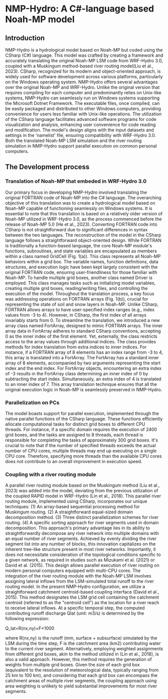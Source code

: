 # NMP-Hydro: A C#-language based Noah-MP model
## Introduction
NMP-Hydro is a hydrological model based on Noah-MP but coded using the CSharp (C#) language. This model was crafted by creating a framework and accurately translating the original Noah-MP LSM code from WRF-Hydro 3.0, coupled with a Muskingum method-based river routing model(Liu et al., 2023). CSharp, recognized for its modern and object-oriented approach, is widely used for software development across various platforms, particularly on the Windows operating system. 
NMP-Hydro offers several advantages over the original Noah-MP and WRF-Hydro. Unlike the original version that requires compiling for each computer and predominantly relies on Unix-like systems, NMP-Hydro can seamlessly run on Windows systems supporting the Microsoft Dotnet Framework. The executable files, once compiled, can be easily packaged and distributed to other Windows computers, providing convenience for users less familiar with Unix-like operations. The utilization of the CSharp language facilitates advanced software programs for code visualization and analysis, enhancing user convenience for code reading and modification. The model's design aligns with the input datasets and settings in the 'namelist' file, ensuring compatibility with WRF-Hydro 3.0. Both the translated Noah-MP LSM simulation and the river routing simulation in NMP-Hydro support parallel execution on common personal computers.

## The Development process
### Translation of Noah-MP that embeded in WRF-Hydro 3.0
Our primary focus in developing NMP-Hydro involved translating the original FORTRAN code of Noah-MP into the C# language. The overarching objective of this translation was to create a hydrological model based on Noah-MP capable of functioning seamlessly on Windows systems. It is essential to note that this translation is based on a relatively older version of Noah-MP utilized in WRF-Hydro 3.0, as the process commenced before the release of Noah-MP 5.0 (He et al., 2023).
Converting FORTRAN code into CSharp is not straightforward due to significant differences in syntax between the two languages. The reconstruction of the model in the CSharp language follows a straightforward object-oriented design. While FORTRAN is traditionally a function-based language, the core Noah-MP module's functions, subroutines, and state variables are encapsulated as members within a class named GridCell (Fig. 1(a)). This class represents all Noah-MP behaviors within a grid box. The variable names, function definitions, data structures, and execution logic have been kept largely consistent with the original FORTRAN code, ensuring user-friendliness for those familiar with Noah-MP. To handle multiple grid boxes, another class named Driver is employed. This class manages tasks such as initializing model variables, creating multiple grid boxes, reading/writing files, and controlling the execution of the model.
Throughout the translation process, a key focus was addressing operations on FORTRAN arrays (Fig. 1(b)), crucial for representing the state of soil and snow layers in Noah-MP. Unlike CSharp, FORTRAN allows arrays to have user-specified index ranges (e.g., index values from -3 to 4). However, in CSharp, the first index of all arrays invariably starts from 0. To streamline the translation, we introduced a new array class named FortArray, designed to mimic FORTRAN arrays. The inner array data in FortArray adheres to standard CSharp conventions, accepting 0 as the inner index of the first element. Yet, externally, the class restricts access to the array values through additional indices. The class provides methods for index translation from extra indices to inner indices.
For instance, if a FORTRAN array of 8 elements has an index range from -3 to 4, this array is translated into a FortArray. The FortArray has a standard inner array of 8 elements, accompanied by two arguments representing the start index and the end index. For FortArray objects, encountering an extra index of -3 results in the FortArray class determining an inner index of 0 by subtracting the start index. Simultaneously, an extra index of 4 is translated to an inner index of 7. This array translation technique ensures that all the original execution logic in Noah-MP is seamlessly preserved in NMP-Hydro.

### Parallelization on PCs
The model boasts support for parallel execution, implemented through the native parallel functions of the CSharp language. These functions efficiently allocate computational tasks for distinct grid boxes to different CPU threads. For instance, if a specific domain requires the execution of 2400 grid boxes, and the tasks are assigned to 8 threads, each thread is responsible for completing the tasks of approximately 300 grid boxes. It's crucial to note that if the number of specified threads exceeds the actual number of CPU cores, multiple threads may end up executing on a single CPU core. Therefore, specifying more threads than the available CPU cores does not contribute to an overall improvement in execution speed. 

### Coupling with a river routing module
A parallel river routing module based on the Muskingum method (Liu et al., 2023) was added into the model, deviating from the previous utilization of the coupled RAPID model in WRF-Hydro (Lin et al., 2018). This parallel river routing module, implemented using CSharp, incorporates our unique techniques: 
(1) An array-based sequential processing method for Muskingum routing.
(2) A straightforward equal-sized domain decomposition method.
(3) Three distinct parallelization schemes for river routing.
(4) A specific sorting approach for river segments used in domain decomposition.
This approach's primary advantage lies in its ability to straightforwardly decompose any river network into multiple domains with an equal number of river segments. Achieved by evenly dividing the river segment list into any number of blocks, this innovation capitalizes on the inherent tree-like structure present in most river networks. Importantly, it does not necessitate consideration of the topological conditions specific to a given network, as required in studies such as Mizukami et al. (2021) or David et al. (2015). This design allows parallel execution of river routing on modern personal computers equipped with multi-CPU cores.
The integration of the river routing module with the Noah-MP LSM involves assigning lateral inflows from the LSM-simulated total runoff to the river routing model. In the present NMP-Hydro configuration, we utilize a straightforward catchment centroid-based coupling interface (David et al., 2015). This method designates the LSM grid cell containing the catchment centroid (referred to as the "centroid cell") as the location for a river reach to receive lateral inflows. At a specific temporal step, the computed contributing runoff discharge Qlat (unit: m3/s) is determined by the following expression: 

Q_lat=R(nx,ny)×F×1000


where R(nx,ny) is the runoff (mm, surface + subsurface) simulated by the LSM during the time step, F is the catchment area (km2) contributing water to the current river segment.
Alternatively, employing weighted assignments from different grid boxes, akin to the method utilized in (Lin et al., 2018), is also a valid approach. However, this method requires the generation of weights from multiple grid boxes. Given the size of each grid box (equivalent to the resolution of meteorological data, typically ranging from 25 km to 100 km), and considering that each grid box can encompass the catchment areas of multiple river segments, the coupling approach using area weighting is unlikely to yield substantial improvements for most river segments. 
